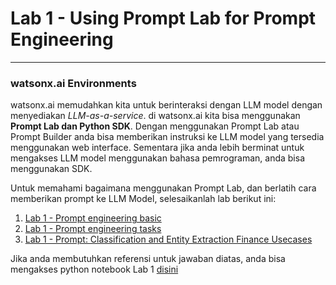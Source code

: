 # Lab 1 - Using Prompt Lab for Prompt Engineering
***

### watsonx.ai Environments

watsonx.ai memudahkan kita untuk berinteraksi dengan LLM model dengan menyediakan _LLM-as-a-service_.
di watsonx.ai kita bisa menggunakan __Prompt Lab dan Python SDK__. Dengan menggunakan Prompt Lab atau Prompt Builder anda bisa memberikan instruksi ke LLM model yang tersedia menggunakan web interface. Sementara jika anda lebih berminat untuk mengakses LLM model menggunakan bahasa pemrograman, anda bisa menggunakan SDK.

Untuk memahami bagaimana menggunakan Prompt Lab, dan berlatih cara memberikan prompt ke LLM Model, selesaikanlah lab berikut ini:
1. [Lab 1 - Prompt engineering basic](https://github.com/Client-Engineering-Indonesia/watsonx-incubation-program-indonesia/blob/main/Lab%201%20-%20Using%20Prompt%20Lab%20for%20Prompt%20Engineering/Lab%201%20-%20Prompt%20engineering%20basic.ipynb)
2. [Lab 1 - Prompt engineering tasks](https://github.com/Client-Engineering-Indonesia/watsonx-incubation-program-indonesia/blob/main/Lab%201%20-%20Using%20Prompt%20Lab%20for%20Prompt%20Engineering/Lab%201%20-%20Prompt%20engineering%20tasks.ipynb)
3. [Lab 1 - Prompt: Classification and Entity Extraction Finance Usecases](https://github.com/Client-Engineering-Indonesia/watsonx-incubation-program-indonesia/blob/main/Lab%201%20-%20Using%20Prompt%20Lab%20for%20Prompt%20Engineering/Lab%201%20-%20Prompt%20-%20Classification%20and%20Entity%20Extraction%20Finance%20Usecases.ipynb)


Jika anda membutuhkan referensi untuk jawaban diatas, anda bisa mengakses python notebook Lab 1 [disini]()

